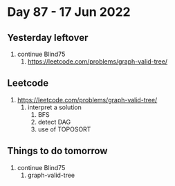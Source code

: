 # Day 87 - 17 Jun 2022

## Yesterday leftover
1. continue Blind75
    1.  https://leetcode.com/problems/graph-valid-tree/

## Leetcode
1. https://leetcode.com/problems/graph-valid-tree/
    1. interpret a solution
        1. BFS
        2. detect DAG
        3. use of TOPOSORT

## Things to do tomorrow
1. continue Blind75
    1. graph-valid-tree